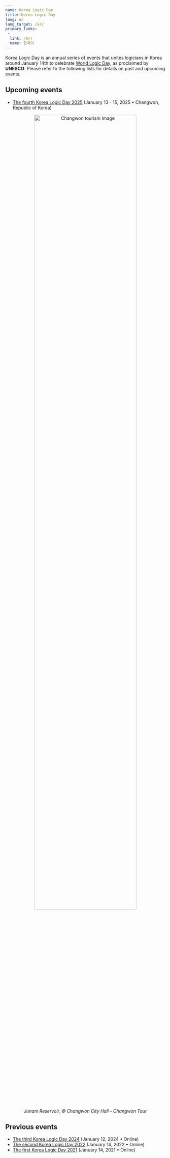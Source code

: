 ```yaml
---
name: Korea Logic Day
title: Korea Logic Day
lang: en
lang_target: /kr/
primary_links:
 - 
  link: /kr/
  name: 한국어
---
```



Korea Logic Day is an annual series of events that unites logicians in Korea around January 14th to celebrate [World Logic Day](https://wld.cipsh.international), as proclaimed by **UNESCO**. 
Please refer to the following lists for details on past and upcoming events.

## Upcoming events

- [The fourth Korea Logic Day 2025](2025) (January 13 - 15, 2025 • Changwon, Republic of Korea)

<div style="text-align: center;">
<img src="https://drive.google.com/thumbnail?id=16kxm8CBf8nBFGz9FETObAJgIXX5W8r6g&sz=w1000" alt="Changwon tourism Image" width="80%">
<br />
<i>Junam Reservoir, © Changwon City Hall - Changwon Tour</i>
</div>

## Previous events

- [The third Korea Logic Day 2024](2024) (January 12, 2024 • Online)
- [The second Korea Logic Day 2022](2022) (January 14, 2022 • Online)
- [The first Korea Logic Day 2021](2021) (January 14, 2021 • Online)



